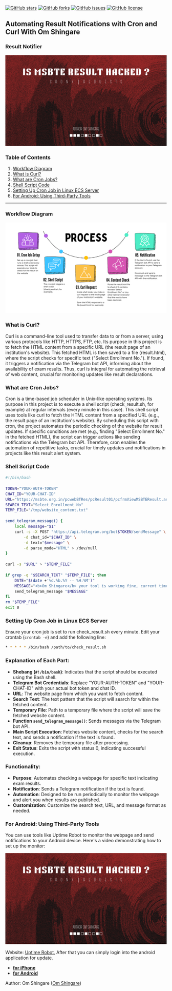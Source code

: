 [![GitHub stars](https://img.shields.io/github/stars/ShingareOm/n2resMSBTE?style=flat-square)](https://github.com/ShingareOm/n2resMSBTE/stargazers)
[![GitHub forks](https://img.shields.io/github/forks/ShingareOm/n2resMSBTE?style=flat-square)](https://github.com/ShingareOm/n2resMSBTE/network)
[![GitHub issues](https://img.shields.io/github/issues/ShingareOm/n2resMSBTE?style=flat-square)](https://github.com/ShingareOm/n2resMSBTE/issues)
[![GitHub license](https://img.shields.io/github/license/ShingareOm/n2resMSBTE?style=flat-square)](https://github.com/ShingareOm/n2resMSBTE/blob/main/LICENSE)

## Automating Result Notifications with Cron and Curl With Om Shingare

### Result Notifier
![Workflow](/banner.png)

### Table of Contents
1. [Workflow Diagram](#workflow-diagram)
2. [What is Curl?](#what-is-curl)
3. [What are Cron Jobs?](#what-are-cron-jobs)
4. [Shell Script Code](#shell-script-code)
5. [Setting Up Cron Job in Linux ECS Server](#setting-up-cron-job-in-linux-ecs-server)
6. [For Android: Using Third-Party Tools](#for-android-using-third-party-tools)

---

### Workflow Diagram
![Workflow](/workflow.png)

### What is Curl?
Curl is a command-line tool used to transfer data to or from a server, using various protocols like HTTP, HTTPS, FTP, etc. Its purpose in this project is to fetch the HTML content from a specific URL (the result page of an institution's website). This fetched HTML is then saved to a file (result.html), where the script checks for specific text ("Select Enrollment No."). If found, it triggers a notification via the Telegram bot API, informing about the availability of exam results. Thus, curl is integral for automating the retrieval of web content, crucial for monitoring updates like result declarations.

### What are Cron Jobs?
Cron is a time-based job scheduler in Unix-like operating systems. Its purpose in this project is to execute a shell script (check_result.sh, for example) at regular intervals (every minute in this case). This shell script uses tools like curl to fetch the HTML content from a specified URL (e.g., the result page of an institution's website). By scheduling this script with cron, the project automates the periodic checking of the website for result updates. If specific conditions are met (e.g., finding "Select Enrollment No." in the fetched HTML), the script can trigger actions like sending notifications via the Telegram bot API. Therefore, cron enables the automation of repetitive tasks, crucial for timely updates and notifications in projects like this result alert system.

### Shell Script Code
```bash
#!/bin/bash

TOKEN="YOUR-AUTH-TOKEN"
CHAT_ID="YOUR-CHAT-ID"
URL="https://msbte.org.in/pcwebBTRes/pcResult01/pcfrmViewMSBTEResult.aspx"
SEARCH_TEXT="Select Enrollment No"
TEMP_FILE="/tmp/website_content.txt"

send_telegram_message() {
    local message="$1"
    curl -s -X POST "https://api.telegram.org/bot$TOKEN/sendMessage" \
        -d chat_id="$CHAT_ID" \
        -d text="$message" \
        -d parse_mode="HTML" > /dev/null
}

curl -s "$URL" > "$TEMP_FILE"

if grep -q "$SEARCH_TEXT" "$TEMP_FILE"; then
    DATE="$(date +'%d.%b.%Y -- %H:%M')"
    MESSAGE="<b>Om Shingare</b> your tool is working fine, current time is: <b>$DATE</b>"
    send_telegram_message "$MESSAGE"
fi
rm "$TEMP_FILE"
exit 0
```

### Setting Up Cron Job in Linux ECS Server
Ensure your cron job is set to run check_result.sh every minute. Edit your crontab (`crontab -e`) and add the following line:
```bash
* * * * * /bin/bash /path/to/check_result.sh
```

### Explanation of Each Part:
- **Shebang (`#!/bin/bash`)**: Indicates that the script should be executed using the Bash shell.
- **Telegram Bot Credentials**: Replace "YOUR-AUTH-TOKEN" and "YOUR-CHAT-ID" with your actual bot token and chat ID.
- **URL**: The website page from which you want to fetch content.
- **Search Text**: The text pattern that the script will search for within the fetched content.
- **Temporary File**: Path to a temporary file where the script will save the fetched website content.
- **Function `send_telegram_message()`**: Sends messages via the Telegram bot API.
- **Main Script Execution**: Fetches website content, checks for the search text, and sends a notification if the text is found.
- **Cleanup**: Removes the temporary file after processing.
- **Exit Status**: Exits the script with status 0, indicating successful execution.

### Functionality:
- **Purpose**: Automates checking a webpage for specific text indicating exam results.
- **Notification**: Sends a Telegram notification if the text is found.
- **Automation**: Designed to be run periodically to monitor the webpage and alert you when results are published.
- **Customization**: Customize the search text, URL, and message format as needed.

### For Android: Using Third-Party Tools
You can use tools like Uptime Robot to monitor the webpage and send notifications to your Android device. Here's a video demonstrating how to set up the monitor:

[![Uptime Robot Tutorial](/banner.png)](https://github.com/ShingareOm/n2resMSBTE/assets/109802903/bb524b53-aa9e-452d-982a-6fe2a990ec21)

Website: [Uptime Robot](https://uptimerobot.com), After that you can simply login into the android application for update.

<ul>
<li><strong><a href="https://itunes.apple.com/us/app/uptime-robot-app/id1104878581">for iPhone</a></strong></li>
<li><strong><a href="https://play.google.com/store/apps/details?id=com.uptimerobot">for Android</a></strong></li>
</ul>

Author: Om Shingare (<a href="https://in.linkedin.com/in/shingareom">Om Shingare</a>)
